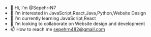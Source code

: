 - 👋 Hi, I’m @Sepehr-N7
- 👀 I’m interested in JavaScript,React,Java,Python,Website Design
- 🌱 I’m currently learning JavaScript,React
- 💞️ I’m looking to collaborate on Website design and development
- 📫 How to reach me sepehrn482@gmail.com

<!---
Sepehr-N7/Sepehr-N7 is a ✨ special ✨ repository because its `README.md` (this file) appears on your GitHub profile.
You can click the Preview link to take a look at your changes.
--->
